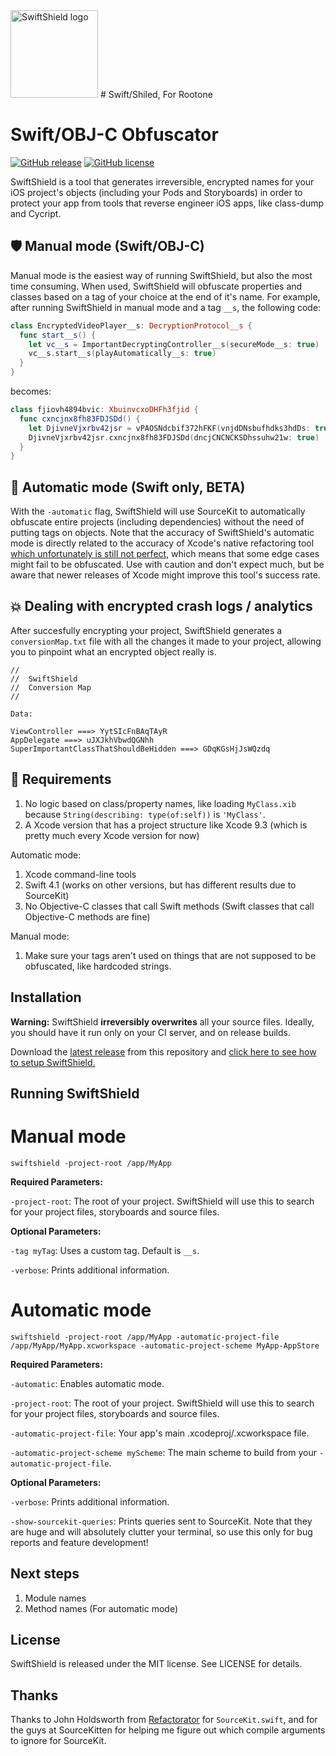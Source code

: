 <img src="http://i.imgur.com/0ksj7Gh.png" alt="SwiftShield logo" height="140" >
# Swift/Shiled, For Rootone

# Swift/OBJ-C Obfuscator

[![GitHub release](https://img.shields.io/github/tag/rockbruno/swiftshield.svg)](https://github.com/rockbruno/swiftshield/releases)
[![GitHub license](https://img.shields.io/badge/license-MIT-lightgrey.svg)](https://raw.githubusercontent.com/rockbruno/swiftshield/master/LICENSE)

SwiftShield is a tool that generates irreversible, encrypted names for your iOS project's objects (including your Pods and Storyboards) in order to protect your app from tools that reverse engineer iOS apps, like class-dump and Cycript.


## 🛡 Manual mode (Swift/OBJ-C)

Manual mode is the easiest way of running SwiftShield, but also the most time consuming. When used, SwiftShield will obfuscate properties and classes based on a tag of your choice at the end of it's name. For example, after running SwiftShield in manual mode and a tag `__s`, the following code:

```swift
class EncryptedVideoPlayer__s: DecryptionProtocol__s {
  func start__s() {
    let vc__s = ImportantDecryptingController__s(secureMode__s: true)
    vc__s.start__s(playAutomatically__s: true)
  }
}
```
becomes:
```swift
class fjiovh4894bvic: XbuinvcxoDHFh3fjid {
  func cxncjnx8fh83FDJSDd() {
    let DjivneVjxrbv42jsr = vPAOSNdcbif372hFKF(vnjdDNsbufhdks3hdDs: true)
    DjivneVjxrbv42jsr.cxncjnx8fh83FDJSDd(dncjCNCNCKSDhssuhw21w: true)
  }
}
```


## 🤖 Automatic mode (Swift only, BETA)

With the `-automatic` flag, SwiftShield will use SourceKit to automatically obfuscate entire projects (including dependencies) without the need of putting tags on objects. Note that the accuracy of SwiftShield's automatic mode is directly related to the accuracy of Xcode's native refactoring tool [which unfortunately is still not perfect](https://github.com/rockbruno/swiftshield/blob/master/SOURCEKITISSUES.md), which means that some edge cases might fail to be obfuscated. Use with caution and don't expect much, but be aware that newer releases of Xcode might improve this tool's success rate.


## 💥 Dealing with encrypted crash logs / analytics

After succesfully encrypting your project, SwiftShield generates a `conversionMap.txt` file with all the changes it made to your project, allowing you to pinpoint what an encrypted object really is.
````
//
//  SwiftShield
//  Conversion Map
//

Data:

ViewController ===> YytSIcFnBAqTAyR
AppDelegate ===> uJXJkhVbwdQGNhh
SuperImportantClassThatShouldBeHidden ===> GDqKGsHjJsWQzdq
````


## 🚨 Requirements

1. No logic based on class/property names, like loading `MyClass.xib` because `String(describing: type(of:self))` is `'MyClass'`.
2. A Xcode version that has a project structure like Xcode 9.3 (which is pretty much every Xcode version for now)

Automatic mode:

1. Xcode command-line tools
2. Swift 4.1 (works on other versions, but has different results due to SourceKit)
3. No Objective-C classes that call Swift methods (Swift classes that call Objective-C methods are fine)

Manual mode:

1. Make sure your tags aren't used on things that are not supposed to be obfuscated, like hardcoded strings.


## Installation

**Warning:** SwiftShield **irreversibly overwrites** all your source files. Ideally, you should have it run only on your CI server, and on release builds.

Download the [latest release](https://github.com/rockbruno/swiftshield/releases) from this repository and [click here to see how to setup SwiftShield.](https://github.com/rockbruno/swiftshield/blob/master/USAGE.md)


## Running SwiftShield


# Manual mode

```
swiftshield -project-root /app/MyApp
```
**Required Parameters:**

`-project-root`: The root of your project. SwiftShield will use this to search for your project files, storyboards and source files.

**Optional Parameters:**

`-tag myTag`: Uses a custom tag. Default is `__s`.

`-verbose`: Prints additional information.


# Automatic mode

```
swiftshield -project-root /app/MyApp -automatic-project-file /app/MyApp/MyApp.xcworkspace -automatic-project-scheme MyApp-AppStore
```
**Required Parameters:**

`-automatic`: Enables automatic mode.

`-project-root`: The root of your project. SwiftShield will use this to search for your project files, storyboards and source files.

`-automatic-project-file`: Your app's main .xcodeproj/.xcworkspace file.

`-automatic-project-scheme myScheme`: The main scheme to build from your `-automatic-project-file`.

**Optional Parameters:**

`-verbose`: Prints additional information.

`-show-sourcekit-queries`: Prints queries sent to SourceKit. Note that they are huge and will absolutely clutter your terminal, so use this only for bug reports and feature development!


## Next steps

1. Module names
2. Method names (For automatic mode)


## License

SwiftShield is released under the MIT license. See LICENSE for details.


## Thanks

Thanks to John Holdsworth from [Refactorator](https://github.com/johnno1962/Refactorator) for `SourceKit.swift`, and for the guys at SourceKitten for helping me figure out which compile arguments to ignore for SourceKit.
